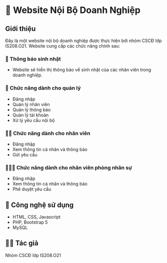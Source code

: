 # :rocket: Website Nội Bộ Doanh Nghiệp
## Giới thiệu
Đây là một website nội bộ doanh nghiệp được thực hiện bởi nhóm CSCĐ lớp IS208.O21. Website cung cấp các chức năng chính sau:

### :birthday: Thông báo sinh nhật 
  * Website sẽ hiển thị thông báo về sinh nhật của các nhân viên trong doanh nghiệp.

### :busts_in_silhouette: Chức năng dành cho quản lý
* Đăng nhập
* Quản lý nhân viên
* Quản lý thông báo
* Quản lý tài khoản
* Xử lý yêu cầu nội bộ
### 🧑‍💻 Chức năng dành cho nhân viên
* Đăng nhập
* Xem thông tin cá nhân và thông báo
* Gửi yêu cầu
### 🧑🏼‍💼 Chức năng dành cho nhân viên phòng nhân sự
* Đăng nhập
* Xem thông tin cá nhân và thông báo
* Phê duyệt yêu cầu

## 📲 Công nghệ sử dụng
* HTML, CSS, Javascript
* PHP, Bootstrap 5
* MySQL

## 🧛‍♂️ Tác giả
Nhóm CSCĐ lớp IS208.O21
